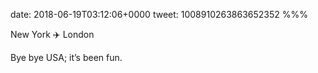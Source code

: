 date: 2018-06-19T03:12:06+0000
tweet: 1008910263863652352
%%%

New York ✈️ London

Bye bye USA; it’s been fun.
